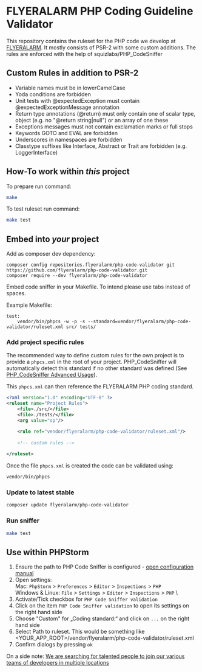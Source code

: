 # FLYERALARM PHP Coding Guideline Validator


This repository contains the ruleset for the PHP code we develop at [FLYERALARM](https://flyeralarm.com). 
It mostly consists of PSR-2 with some custom additions. The rules are enforced with the help of squizlabs/PHP_CodeSniffer


## Custom Rules in addition to PSR-2

* Variable names must be in lowerCamelCase
* Yoda conditions are forbidden
* Unit tests with @expectedException must contain @expectedExceptionMessage annotation
* Return type annotations (@return) must only contain one of scalar type, object (e.g. no "@return string|null") or 
an array of one these
* Exceptions messages must not contain exclamation marks or full stops
* Keywords GOTO and EVAL are forbidden
* Underscores in namespaces are forbidden
* Classtype suffixes like Interface, Abstract or Trait are forbidden (e.g. LoggerInterface)


## How-To work within *this* project
To prepare run command:
```bash
make
```

To test ruleset run command:
```bash
make test
```


## Embed into *your* project

Add as composer dev dependency:
```
composer config repositories.flyeralarm/php-code-validator git https://github.com/flyeralarm/php-code-validator.git
composer require --dev flyeralarm/php-code-validator
```

Embed code sniffer in your Makefile. To intend please use tabs instead of spaces.

Example Makefile:
```make
test:
	vendor/bin/phpcs -w -p -s --standard=vendor/flyeralarm/php-code-validator/ruleset.xml src/ tests/
```

### Add project specific rules
The recommended way to define custom rules for the own project is to provide a ```phpcs.xml``` in the root of your
project.
PHP_CodeSniffer will automatically detect this standard if no other standard was defined (See [PHP_CodeSniffer Advanced Usage](https://github.com/squizlabs/PHP_CodeSniffer/wiki/Advanced-Usage#using-a-default-configuration-file)).

This ```phpcs.xml``` can then reference the FLYERALARM PHP coding standard.
```xml
<?xml version="1.0" encoding="UTF-8" ?>
<ruleset name="Project Rules">
    <file>./src/</file>
    <file>./tests/</file>
    <arg value="sp"/>

    <rule ref="vendor/flyeralarm/php-code-validator/ruleset.xml"/>
    
    <!-- custom rules -->
    
</ruleset>
```

Once the file ```phpcs.xml``` is created the code can be validated using:
```bash
vendor/bin/phpcs
```

### Update to latest stable

```bash
composer update flyeralarm/php-code-validator
```


### Run sniffer
```bash
make test
```


## Use within PHPStorm
1) Ensure the path to PHP Code Sniffer is configured - [open configuration manual](https://confluence.jetbrains.com/display/PhpStorm/PHP+Code+Sniffer+in+PhpStorm#PHPCodeSnifferinPhpStorm-1.1.SpecifyingthepathtoPHPCodeSniffer) 
2) Open settings: \
   Mac: `PhpStorm` > `Preferences` > `Editor` > `Inspections` > `PHP` \
   Windows & Linux: `File` > `Settings` > `Editor` > `Inspections` > `PHP` \
3) Activate/Tick checkbox for `PHP Code Sniffer validation`
4) Click on the item `PHP Code Sniffer validation` to open its settings on the right hand side
5) Choose "Custom" for „Coding standard:“ and click on `...` on the right hand side
6) Select Path to ruleset. This would be something like <YOUR_APP_ROOT>/vendor/flyeralarm/php-code-validator/ruleset.xml
7) Confirm dialogs by pressing `ok`


On a side note: [We are searching for talented people to join our various teams of developers in multiple locations](https://karriere.flyeralarm.com/jobs)
